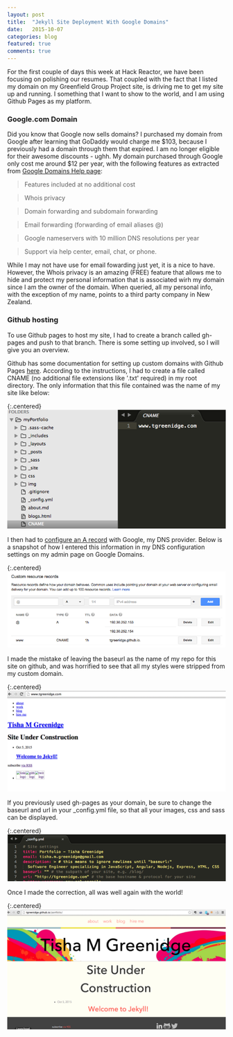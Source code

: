 ```yaml
---
layout: post
title:  "Jekyll Site Deployment With Google Domains"
date:   2015-10-07
categories: blog
featured: true
comments: true
---
```


For the first couple of days this week at Hack Reactor, we have been focusing on polishing our resumes. That coupled with the fact that I listed my domain on my Greenfield Group Project site, is driving me to get my site up and running. I something that I want to show to the world, and I am using Github Pages as my platform. 

### Google.com Domain
Did you know that Google now sells domains? I purchased my domain from Google after learning that GoDaddy would charge me $103, because I previously had a domain through them that expired. I am no longer eligible for their awesome discounts - ughh. My domain purchased through Google only cost me around $12 per year, with the following features as extracted from [Google Domains Help page](https://support.google.com/domains/answer/6010092?hl=en):

  >Features included at no additional cost

  >Whois privacy

  >Domain forwarding and subdomain forwarding

  >Email forwarding (forwarding of email aliases @<your domain>)

  >Google nameservers with 10 million DNS resolutions per year

  >Support via help center, email, chat, or phone. 

While I may not have use for email fowarding just yet, it is a nice to have. However, the Whois privacy is an amazing (FREE) feature that allows me to hide and protect my personal information that is associated wirh my domain since I am the owner of the domain. When queried, all my personal info, with the exception of my name, points to a third party company in New Zealand. 

### Github hosting
To use Github pages to host my site, I had to create a branch called gh-pages and push to that branch. There is some setting up involved, so I will give you an overview. 

Github has some documentation for setting up custom domains with Github Pages [here](https://help.github.com/articles/setting-up-a-custom-domain-with-github-pages/). According to the instructions, I had to create a file called CNAME (no additional file extensions like '.txt' required) in my root directory. The only information that this file contained was the name of my site like below:

{:.centered}
![cname img](/../../img/cname-img.png)

I then had to [configure an A record](https://help.github.com/articles/tips-for-configuring-an-a-record-with-your-dns-provider/) with Google, my DNS provider. Below is a snapshot of how I entered this information in my DNS configuration settings on my admin page on Google Domains.

{:.centered}
![google settings img](/../../img/google-settings.png)


I made the mistake of leaving the baseurl as the name of my repo for this site on github, and was horrified to see that all my styles were stripped from my custom domain. 

{:.centered}
![config-settings img](/../../img/domain-img.png)

If you previously used gh-pages as your domain, be sure to change the baseurl and url in your _config.yml file, so that all your images, css and sass can be displayed.

{:.centered}
![config-settings img](/../../img/config-settings.png)

Once I made the correction, all was well again with the world!

{:.centered}
![config-settings img](/../../img/gh-pages-img.png) 

